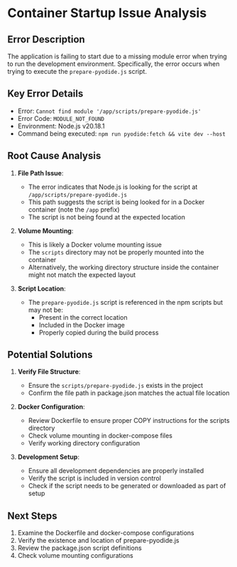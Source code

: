 # Container Startup Issue Analysis

## Error Description
The application is failing to start due to a missing module error when trying to run the development environment. Specifically, the error occurs when trying to execute the `prepare-pyodide.js` script.

## Key Error Details
- Error: `Cannot find module '/app/scripts/prepare-pyodide.js'`
- Error Code: `MODULE_NOT_FOUND`
- Environment: Node.js v20.18.1
- Command being executed: `npm run pyodide:fetch && vite dev --host`

## Root Cause Analysis
1. **File Path Issue**: 
   - The error indicates that Node.js is looking for the script at `/app/scripts/prepare-pyodide.js`
   - This path suggests the script is being looked for in a Docker container (note the `/app` prefix)
   - The script is not being found at the expected location

2. **Volume Mounting**:
   - This is likely a Docker volume mounting issue
   - The `scripts` directory may not be properly mounted into the container
   - Alternatively, the working directory structure inside the container might not match the expected layout

3. **Script Location**:
   - The `prepare-pyodide.js` script is referenced in the npm scripts but may not be:
     - Present in the correct location
     - Included in the Docker image
     - Properly copied during the build process

## Potential Solutions

1. **Verify File Structure**:
   - Ensure the `scripts/prepare-pyodide.js` exists in the project
   - Confirm the file path in package.json matches the actual file location

2. **Docker Configuration**:
   - Review Dockerfile to ensure proper COPY instructions for the scripts directory
   - Check volume mounting in docker-compose files
   - Verify working directory configuration

3. **Development Setup**:
   - Ensure all development dependencies are properly installed
   - Verify the script is included in version control
   - Check if the script needs to be generated or downloaded as part of setup

## Next Steps
1. Examine the Dockerfile and docker-compose configurations
2. Verify the existence and location of prepare-pyodide.js
3. Review the package.json script definitions
4. Check volume mounting configurations
